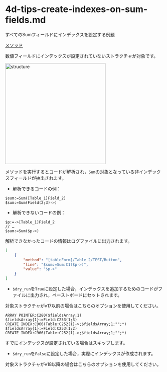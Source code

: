 # 4d-tips-create-indexes-on-sum-fields.md
すべてのSumフィールドにインデックスを設定する例題

[メソッド](/blob/main/v18/reate-indexes-on-sum-fields/Project/Sources/Methods/TEST.4dm)

数値フィールドにインデックスが設定されていないストラクチャが対象です。

<img width="320" alt="structure" src="https://user-images.githubusercontent.com/10509075/103191665-234a1600-4919-11eb-8dce-849a3b8447d0.png">

メソッドを実行するとコードが解析され，`Sum`の対象となっている非インデックスフィールドが抽出されます。

* 解析できるコードの例：

```4d
$sum:=Sum([Table_1]Field_2)
$sum:=Sum(Field(2;3)->)
```

* 解析できないコードの例：

```4d
$p:=->[Table_1]Field_2
// …
$sum:=Sum($p->)
```

解析できなかったコードの情報はログファイルに出力されます。

```json
[
	{
		"method": "[tableForm]/Table_2/TEST/Button",
		"line": "$sum:=Sum:C1($p->)",
		"value": "$p->"
	}
]
```

* `$dry_run`を`True`に設定した場合，インデックスを追加するためのコードがファイルに出力され，ペーストボードにセットされます。

対象ストラクチャがv17以前の場合はこちらのオプションを使用してください。

```4d
ARRAY POINTER:C280($fieldsArray;1)
$fieldsArray{1}:=Field:C253(1;3)
CREATE INDEX:C966(Table:C252(1)->;$fieldsArray;1;"";*)
$fieldsArray{1}:=Field:C253(1;2)
CREATE INDEX:C966(Table:C252(1)->;$fieldsArray;1;"";*)
```

すでにインデックスが設定されている場合はスキップします。

* `$dry_run`を`False`に設定した場合，実際にインデックスが作成されます。

対象ストラクチャがv18以降の場合はこちらのオプションを使用してください。
